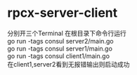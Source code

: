 # rpcx-server-client

分别开三个Terminal
在根目录下命令行运行  
go run -tags consul server2/main.go   
go run -tags consul server1/main.go   
go run -tags consul client1/main.go   
在client1,server2看到无报错输出则启动成功